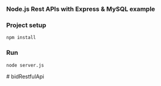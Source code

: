 ### Node.js Rest APIs with Express & MySQL example

### Project setup
```
npm install
```

### Run
```
node server.js
```
#   b i d R e s t f u l A p i 
 
 
